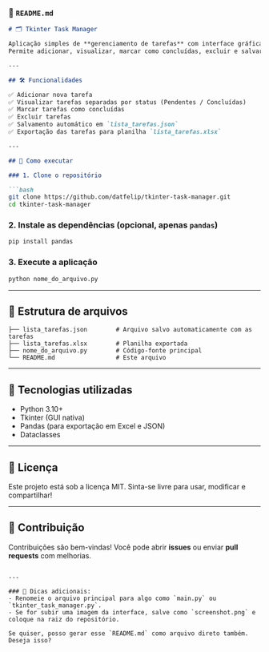 
### 📄 `README.md`

````markdown
# 🗂️ Tkinter Task Manager

Aplicação simples de **gerenciamento de tarefas** com interface gráfica desenvolvida em **Python + Tkinter**.  
Permite adicionar, visualizar, marcar como concluídas, excluir e salvar tarefas com persistência em **JSON** e exportação para **Excel**.

---

## 🛠️ Funcionalidades

✅ Adicionar nova tarefa  
✅ Visualizar tarefas separadas por status (Pendentes / Concluídas)  
✅ Marcar tarefas como concluídas  
✅ Excluir tarefas  
✅ Salvamento automático em `lista_tarefas.json`  
✅ Exportação das tarefas para planilha `lista_tarefas.xlsx`  

---

## 🚀 Como executar

### 1. Clone o repositório

```bash
git clone https://github.com/datfelip/tkinter-task-manager.git
cd tkinter-task-manager
````

### 2. Instale as dependências (opcional, apenas `pandas`)

```bash
pip install pandas
```

### 3. Execute a aplicação

```bash
python nome_do_arquivo.py
```

---

## 📁 Estrutura de arquivos

```
├── lista_tarefas.json        # Arquivo salvo automaticamente com as tarefas
├── lista_tarefas.xlsx        # Planilha exportada
├── nome_do_arquivo.py        # Código-fonte principal
└── README.md                 # Este arquivo
```

---

## 🧠 Tecnologias utilizadas

* Python 3.10+
* Tkinter (GUI nativa)
* Pandas (para exportação em Excel e JSON)
* Dataclasses

---

## 📝 Licença

Este projeto está sob a licença MIT.
Sinta-se livre para usar, modificar e compartilhar!

---

## 🤝 Contribuição

Contribuições são bem-vindas!
Você pode abrir **issues** ou enviar **pull requests** com melhorias.

```

---

### 🧩 Dicas adicionais:
- Renomeie o arquivo principal para algo como `main.py` ou `tkinter_task_manager.py`.
- Se for subir uma imagem da interface, salve como `screenshot.png` e coloque na raiz do repositório.

Se quiser, posso gerar esse `README.md` como arquivo direto também. Deseja isso?
```
